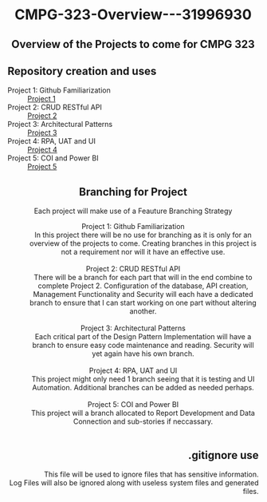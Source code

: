 <h1 align="center"><strong>CMPG-323-Overview---31996930</strong></h1>
<h2 align="center">Overview of the Projects to come for CMPG 323</h2>
<h2 align="left">Repository creation and uses</h2>
<dl>
  <dt>Project 1: Github Familiarization</dt>
  <dd><a href="https://github.com/MunchyBunchy2203/CMPG-323-Overview---31996930">Project 1</a></dd>
  <dt>Project 2: CRUD RESTful API</dt>
  <dd><a href="https://github.com/MunchyBunchy2203/CMPG-323-Project-2---31996930">Project 2</a></dd>
  <dt>Project 3: Architectural Patterns</dt>
  <dd><a href="https://github.com/MunchyBunchy2203/CMPG-323-Project-3---31996930">Project 3</a></dd>
  <dt>Project 4: RPA, UAT and UI</dt>
  <dd><a href="https://github.com/MunchyBunchy2203/CMPG-323-Project-4---31996930">Project 4</a></dd>
  <dt>Project 5: COI and Power BI</dt>
  <dd><a href="https://github.com/MunchyBunchy2203/CPMG-323-Project-5---31996930">Project 5</a></dd>
</dl>

<h2 align="center">Branching for Project</h2>
<p align="center">Each project will make use of a Feauture Branching Strategy</p>
<dl align="center">
  <dt>Project 1: Github Familiarization</dt>
  <dd>In this project there will be no use for branching as it is only for an overview of the projects to come. Creating           branches in this project is not a requirement nor will it have an effective use.</dd><br>
  <dt>Project 2: CRUD RESTful API</dt>
  <dd>There will be a branch for each part that will in the end combine to complete Project 2. Configuration of the database,       API creation, Management Functionality and Security will each have a dedicated branch to ensure that I can start             working on one part without altering another.</dd><br>
  <dt>Project 3: Architectural Patterns</dt>
  <dd>Each critical part of the Design Pattern Implementation will have a branch to ensure easy code maintenance and reading.       Security will yet again have his own branch.</dd><br>
  <dt>Project 4: RPA, UAT and UI</dt>
  <dd>This project might only need 1 branch seeing that it is testing and UI Automation. Additional branches can be added as       needed perhaps.</dd><br>
  <dt>Project 5: COI and Power BI</dt>
  <dd>This project will a branch allocated to Report Development and Data Connection and sub-stories if neccassary.</dd><br>
</dl>

<h2 align="right">.gitignore use</h2>
<p align="right">This file will be used to ignore files that has sensitive information.<br>
Log Files will also be ignored along with useless system files and generated files.</p>
